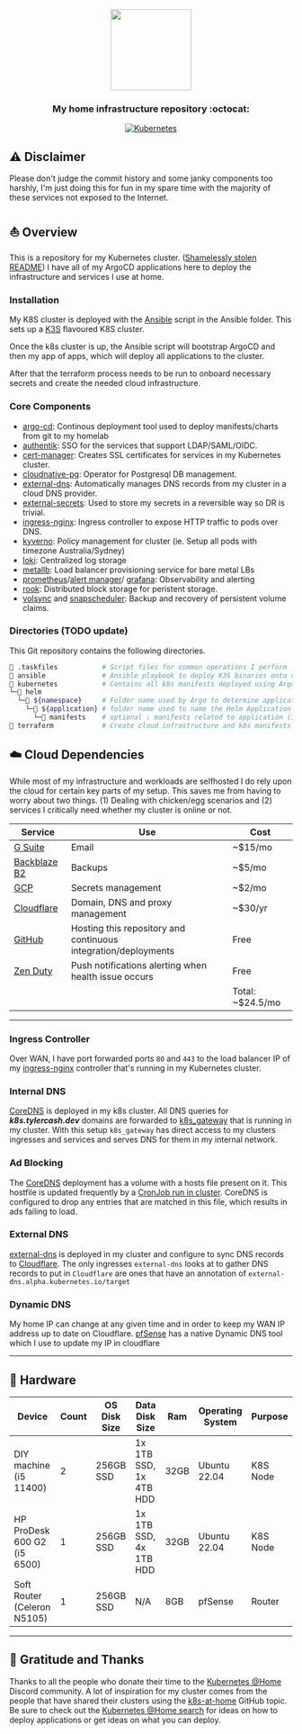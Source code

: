 <div align="center">

<img src="https://camo.githubusercontent.com/5b298bf6b0596795602bd771c5bddbb963e83e0f/68747470733a2f2f692e696d6775722e636f6d2f7031527a586a512e706e67" align="center" width="144px" height="144px"/>

### My home infrastructure repository :octocat:

</div>

<div align="center">

[![Kubernetes](https://img.shields.io/badge/v1.25-blue?style=for-the-badge&logo=kubernetes&logoColor=white)](https://k3s.io/)

</div>

## ⚠️ Disclaimer

Please don't judge the commit history and some janky components too harshly, I'm just doing this for fun in my spare time with the majority of these services not exposed to the Internet.

## ⛵ Overview

This is a repository for my Kubernetes cluster. ([Shamelessly stolen README](https://github.com/onedr0p/home-ops)) I have all of my ArgoCD applications here to deploy the infrastructure and services I use at home.

### Installation

My K8S cluster is deployed with the [Ansible](https://www.ansible.com/) script in the Ansible folder. This sets up a [K3S](https://k3s.io/) flavoured K8S cluster.

Once the k8s cluster is up, the Ansible script will bootstrap ArgoCD and then my app of apps, which will deploy all applications to the cluster.

After that the terraform process needs to be run to onboard necessary secrets and create the needed cloud infrastructure.

### Core Components

- [argo-cd](https://argo-cd.readthedocs.io/en/stable/): Continous deployment tool used to deploy manifests/charts from git to my homelab
- [authentik](https://goauthentik.io/): SSO for the services that support LDAP/SAML/OIDC.
- [cert-manager](https://cert-manager.io/docs/): Creates SSL certificates for services in my Kubernetes cluster.
- [cloudnative-pg](https://cloudnative-pg.io/): Operator for Postgresql DB management.
- [external-dns](https://github.com/kubernetes-sigs/external-dns): Automatically manages DNS records from my cluster in a cloud DNS provider.
- [external-secrets](https://external-secrets.io/main/): Used to store my secrets in a reversible way so DR is trivial.
- [ingress-nginx](https://github.com/kubernetes/ingress-nginx/): Ingress controller to expose HTTP traffic to pods over DNS.
- [kyverno](https://kyverno.io/): Policy management for cluster (ie. Setup all pods with timezone Australia/Sydney)
- [loki](https://grafana.com/oss/loki/): Centralized log storage
- [metallb](https://metallb.universe.tf/): Load balancer provisioning service for bare metal LBs
- [prometheus](https://prometheus.io/)/[alert manager](https://prometheus.io/docs/alerting/latest/alertmanager/)/ [grafana](https://grafana.com/): Observability and alerting
- [rook](https://github.com/rook/rook): Distributed block storage for peristent storage.
- [volsync](https://github.com/backube/volsync) and [snapscheduler](https://github.com/backube/snapscheduler): Backup and recovery of persistent volume claims.

### Directories (TODO update)

This Git repository contains the following directories.

```sh
📁 .taskfiles           # Script files for common operations I perform
📁 ansible              # Ansible playbook to deploy K3S binaries onto nodes
📁 kubernetes           # Contains all k8s manifests deployed using Argo CD
└─📁 helm
  └─📁 ${namespace}     # Folder name used by Argo to determine application's namespace
    └─📁 ${application} # folder name used to name the Helm Application created by Argo
      └─📁 manifests    # optional : manifests related to application (i.e. Secrets, ClusterPolicy, etc)
📁 terraform            # Create cloud infrastructure and k8s manifests in a repeatable way
```

## ☁️ Cloud Dependencies

While most of my infrastructure and workloads are selfhosted I do rely upon the cloud for certain key parts of my setup. This saves me from having to worry about two things. (1) Dealing with chicken/egg scenarios and (2) services I critically need whether my cluster is online or not.

| Service                                                         | Use                                                            | Cost             |
|-----------------------------------------------------------------|----------------------------------------------------------------|------------------|
| [G Suite](https://workspace.google.com/intl/en_au/)             | Email                                                          | ~$15/mo          |
| [Backblaze B2](https://www.backblaze.com/b2/cloud-storage.html) | Backups                                                        | ~$5/mo           |
| [GCP](https://cloud.google.com/)                                | Secrets management                                             | ~$2/mo           |
| [Cloudflare](https://www.cloudflare.com/)                       | Domain, DNS and proxy management                               | ~$30/yr          |
| [GitHub](https://github.com/)                                   | Hosting this repository and continuous integration/deployments | Free             |
| [Zen Duty](https://www.zenduty.com/)                            | Push notifications alerting when health issue occurs           | Free             |
|                                                                 |                                                                | Total: ~$24.5/mo |

---

### Ingress Controller

Over WAN, I have port forwarded ports `80` and `443` to the load balancer IP of my [ingress-nginx](https://github.com/kubernetes/ingress-nginx) controller that's running in my Kubernetes cluster.

### Internal DNS

[CoreDNS](https://github.com/coredns/coredns) is deployed in my k8s cluster. All DNS queries for _**k8s.tylercash.dev**_ domains are forwarded to [k8s_gateway](https://github.com/ori-edge/k8s_gateway) that is running in my cluster. With this setup `k8s_gateway` has direct access to my clusters ingresses and services and serves DNS for them in my internal network.

### Ad Blocking

The [CoreDNS](https://github.com/coredns/coredns) deployment has a volume with a hosts file present on it. This hostfile is updated frequently by a [CronJob run in cluster](manifests/networking/adblock-updater/cron.yaml). CoreDNS is configured to drop any entries that are matched in this file, which results in ads failing to load.

### External DNS

[external-dns](https://github.com/kubernetes-sigs/external-dns) is deployed in my cluster and configure to sync DNS records to [Cloudflare](https://www.cloudflare.com/). The only ingresses `external-dns` looks at to gather DNS records to put in `Cloudflare` are ones that have an annotation of `external-dns.alpha.kubernetes.io/target`

### Dynamic DNS

My home IP can change at any given time and in order to keep my WAN IP address up to date on Cloudflare. [pfSense](https://www.pfsense.org/) has a native Dynamic DNS tool which I use to update my IP in cloudflare

---

## 🔧 Hardware

| Device                      | Count | OS Disk Size | Data Disk Size         | Ram  | Operating System | Purpose  |
|-----------------------------|-------|--------------|------------------------|------|------------------|----------|
| DIY machine (i5 11400)      | 2     | 256GB SSD    | 1x 1TB SSD, 1x 4TB HDD | 32GB | Ubuntu 22.04     | K8S Node |
| HP ProDesk 600 G2 (i5 6500) | 1     | 256GB SSD    | 1x 1TB SSD, 4x 1TB HDD | 32GB | Ubuntu 22.04     | K8S Node |
| Soft Router (Celeron N5105) | 1     | 256GB SSD    | N/A                    | 8GB  | pfSense          | Router   |


---

## 🤝 Gratitude and Thanks

Thanks to all the people who donate their time to the [Kubernetes @Home](https://discord.gg/k8s-at-home) Discord community. A lot of inspiration for my cluster comes from the people that have shared their clusters using the [k8s-at-home](https://github.com/topics/k8s-at-home) GitHub topic. Be sure to check out the [Kubernetes @Home search](https://nanne.dev/k8s-at-home-search/) for ideas on how to deploy applications or get ideas on what you can deploy.
